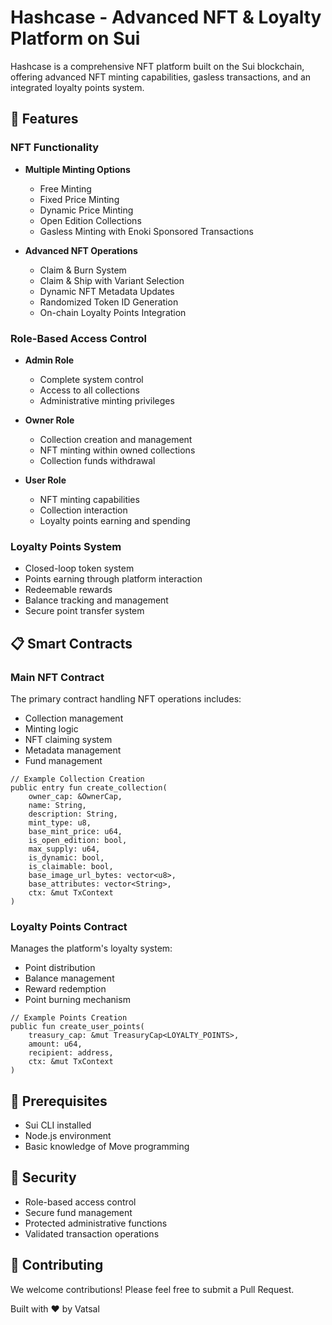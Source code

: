 # Hashcase - Advanced NFT & Loyalty Platform on Sui

Hashcase is a comprehensive NFT platform built on the Sui blockchain, offering advanced NFT minting capabilities, gasless transactions, and an integrated loyalty points system.

## 🌟 Features

### NFT Functionality
- **Multiple Minting Options**
  - Free Minting
  - Fixed Price Minting
  - Dynamic Price Minting
  - Open Edition Collections
  - Gasless Minting with Enoki Sponsored Transactions

- **Advanced NFT Operations**
  - Claim & Burn System
  - Claim & Ship with Variant Selection
  - Dynamic NFT Metadata Updates
  - Randomized Token ID Generation
  - On-chain Loyalty Points Integration

### Role-Based Access Control
- **Admin Role**
  - Complete system control
  - Access to all collections
  - Administrative minting privileges
  
- **Owner Role**
  - Collection creation and management
  - NFT minting within owned collections
  - Collection funds withdrawal
  
- **User Role**
  - NFT minting capabilities
  - Collection interaction
  - Loyalty points earning and spending

### Loyalty Points System
- Closed-loop token system
- Points earning through platform interaction
- Redeemable rewards
- Balance tracking and management
- Secure point transfer system

## 📋 Smart Contracts

### Main NFT Contract
The primary contract handling NFT operations includes:
- Collection management
- Minting logic
- NFT claiming system
- Metadata management
- Fund management

```move
// Example Collection Creation
public entry fun create_collection(
    owner_cap: &OwnerCap,
    name: String,
    description: String,
    mint_type: u8,
    base_mint_price: u64,
    is_open_edition: bool,
    max_supply: u64,
    is_dynamic: bool,
    is_claimable: bool,
    base_image_url_bytes: vector<u8>,
    base_attributes: vector<String>,
    ctx: &mut TxContext
)
```

### Loyalty Points Contract
Manages the platform's loyalty system:
- Point distribution
- Balance management
- Reward redemption
- Point burning mechanism

```move
// Example Points Creation
public fun create_user_points(
    treasury_cap: &mut TreasuryCap<LOYALTY_POINTS>,
    amount: u64,
    recipient: address,
    ctx: &mut TxContext
)
```

## 🚀 Prerequisites
- Sui CLI installed
- Node.js environment
- Basic knowledge of Move programming

## 🔐 Security

- Role-based access control
- Secure fund management
- Protected administrative functions
- Validated transaction operations


## 🤝 Contributing

We welcome contributions! Please feel free to submit a Pull Request.


Built with ❤️ by Vatsal
